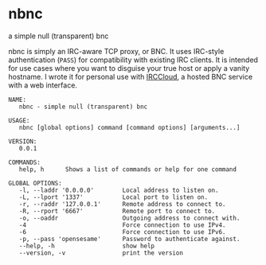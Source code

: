 nbnc
====

a simple null (transparent) bnc

nbnc is simply an IRC-aware TCP proxy, or BNC. It uses IRC-style authentication
(`PASS`) for compatibility with existing IRC clients. It is intended for use
cases where you want to disguise your true host or apply a vanity hostname. I
wrote it for personal use with [IRCCloud], a hosted BNC service with a web
interface.

    NAME:
       nbnc - simple null (transparent) bnc
    
    USAGE:
       nbnc [global options] command [command options] [arguments...]
    
    VERSION:
       0.0.1
    
    COMMANDS:
       help, h      Shows a list of commands or help for one command
    
    GLOBAL OPTIONS:
       -l, --laddr '0.0.0.0'        Local address to listen on.
       -L, --lport '1337'           Local port to listen on.
       -r, --raddr '127.0.0.1'      Remote address to connect to.
       -R, --rport '6667'           Remote port to connect to.
       -o, --oaddr                  Outgoing address to connect with.
       -4                           Force connection to use IPv4.
       -6                           Force connection to use IPv6.
       -p, --pass 'opensesame'      Password to authenticate against.
       --help, -h                   show help
       --version, -v                print the version

[IRCCloud]: https://irccloud.com
